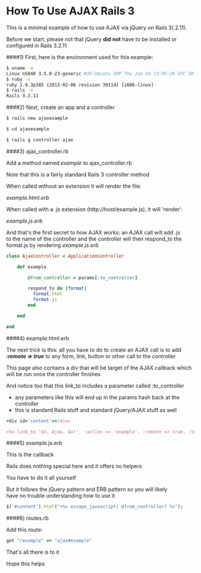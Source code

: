 How To Use AJAX Rails 3
==============

This is a minimal example of how to use AJAX via jQuery on Rails 3(.2.11).

Before we start, please not that jQuery <b>did not</b> have to be installed or configured in Rails 3.2.11

####1) First, here is the environment used for this example:

```bash
$ uname -a
Linux n5040 3.5.0-23-generic #35-Ubuntu SMP Thu Jan 24 13:05:29 UTC 2013 i686 i686 i686 GNU/Linux
$ ruby -v
ruby 1.9.3p385 (2013-02-06 revision 39114) [i686-linux]
$ rails -v
Rails 3.2.11
```

####2) Next, create an app and a controller

```bash
$ rails new ajaxexample

$ cd ajaxexample

$ rails g controller ajax
```

####3) ajax_controller.rb

Add a method named <i>example</i> to ajax_controller.rb

Note that this is a fairly standard Rails 3 controller method

When called without an extension it will render the file:

<i>example.html.erb</i>

When called with a .js extension (http://host/example.js), it will 'render':

<i>example.js.erb</i>

And that's the first secret to how AJAX works: an AJAX call will add .js<br>
to the name of the controller and the controller will then respond_to the<br>
format.js by rendering <i>example.js.erb</i>

```ruby
class AjaxController < ApplicationController

	def example

	    @from_controller = params[:to_controller]

	    respond_to do |format|
	      format.html
	      format.js
	    end

	end

end
```

####4) example.html.erb

The next trick is this: all you have to do to create an AJAX call is to add
<i><b>:remote => true</b></i> to any form, link, button or other call to the controller

This page also contains a div that will be target of the AJAX callback 
which will be run once the controller finishes

And notice too that this link_to includes a parameter called :to_controller<br>
- any parameters like this will end up in the params hash back at the controller<br>
- this is standard Rails stuff and standard jQuery/AJAX stuff as well

```ruby
<div id='content'></div>

<%= link_to 'Go, Ajax, Go!', :action => 'example', :remote => true, :to_controller => 'Bazinga!' %> 
```

####5) example.js.erb

This is the callback

Rails does nothing special here and it offers no helpers

You have to do it all yourself

But it follows the jQuery pattern and ERB pattern so you will likely<br>
have no trouble understanding how to use it

```ruby
$('#content').html("<%= escape_javascript( @from_controller) %>");
```

####6) routes.rb

Add this route:

```ruby
get "/example" => "ajax#example"
```

That's all there is to it

Hope this helps
